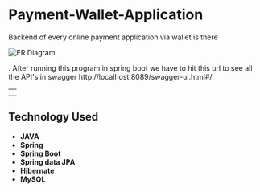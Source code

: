 # Payment-Wallet-Application
Backend of every online payment application via wallet is there

![ER Diagram](https://user-images.githubusercontent.com/97376332/170175007-deb844d8-c3fb-4cbd-88f1-7ebd8b7cc718.png)


. After running this program in spring boot we have to hit this url to see all the API's in swagger 
http://localhost:8089/swagger-ui.html#/


<table>
<tr>
<td>
<!-- We were a team of 4 from the Masai Web-15 batch. We worked on creating REST API and writing business logic for an E-commerce application. Our project performs fundamental operations of an e-commerce website, where our customer's data is validated, mapped, processed with business logic & persisted in the database. -->
  </td>
</tr>
<tr>
<td>
<!-- Amazon is one of the most popular online marketplaces used by both individual as well as businesses, and the site is available in many different countries and languages. Amazon was begun in 1994 in Seattle Washington by Jeff Bezos, and was initially little more than an online bookstore. From those humble beginnings, Amazon has become the largest online ecommerce retailer, and one of the most powerful brands in the world.  -->
  </td>
</tr>
</table>

## Technology Used

- **JAVA**
- **Spring**
- **Spring Boot**
- **Spring data JPA**
- **Hibernate**
- **MySQL**

